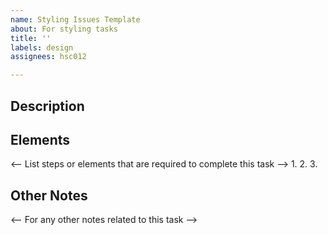 ```yaml
---
name: Styling Issues Template
about: For styling tasks
title: ''
labels: design
assignees: hsc012

---
```


## Description
<!--- Provide a description of the task -->

## Elements
<-- List steps or elements that are required to complete this task -->
1. 
2. 
3. 

## Other Notes
<-- For any other notes related to this task -->
